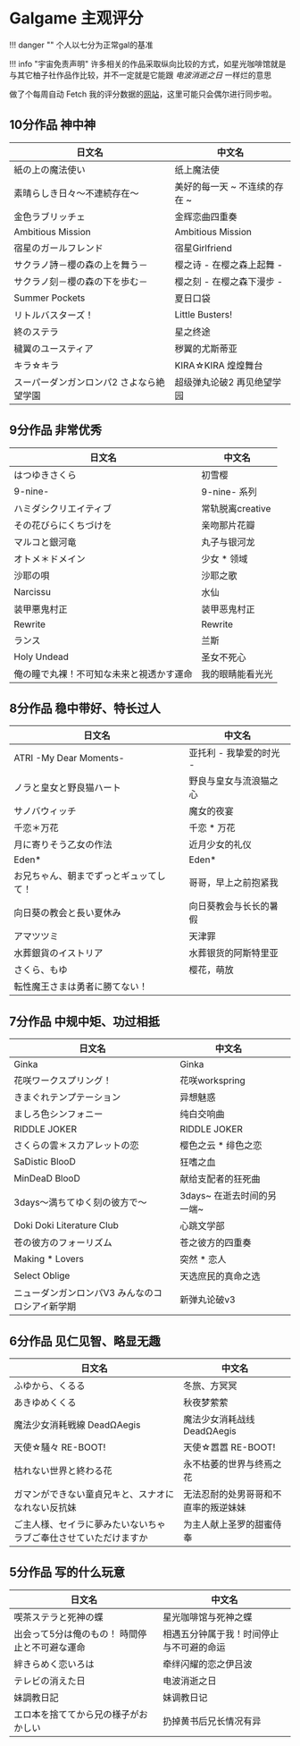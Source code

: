 
# Galgame 主观评分

!!! danger ""
	个人以七分为正常gal的基准

!!! info "宇宙免责声明"
	许多相关的作品采取纵向比较的方式，如星光咖啡馆就是与其它柚子社作品作比较，并不一定就是它能跟 *电波消逝之日* 一样烂的意思 

做了个每周自动 Fetch 我的评分数据的[网站](https://gal.nimisora.top/)，这里可能只会偶尔进行同步啦。

## 10分作品 神中神

| 日文名                   | 中文名               |
| --------------------- | ----------------- |
| 紙の上の魔法使い              | 纸上魔法使             |
| 素晴らしき日々～不連続存在～        | 美好的每一天 ~ 不连续的存在 ~ |
| 金色ラブリッチェ              | 金辉恋曲四重奏           |
| Ambitious Mission     | Ambitious Mission |
| 宿星のガールフレンド            | 宿星Girlfriend      |
| サクラノ詩－櫻の森の上を舞う－       | 樱之诗 - 在樱之森上起舞 -   |
| サクラノ刻－櫻の森の下を歩む－       | 樱之刻 - 在樱之森下漫步 -   |
| Summer Pockets        | 夏日口袋              |
| リトルバスターズ！             | Little Busters!   |
| 終のステラ<br>             | 星之终途              |
| 穢翼のユースティア             | 秽翼的尤斯蒂亚           |
| キラ☆キラ                 | KIRA☆KIRA 煌煌舞台    |
| スーパーダンガンロンパ2 さよなら絶望学園 | 超级弹丸论破2 再见绝望学园    |


## 9分作品 非常优秀

| 日文名                  | 中文名          |
| -------------------- | ------------ |
| はつゆきさくら              | 初雪樱          |
| 9-nine-              | 9-nine- 系列   |
| ハミダシクリエイティブ          | 常轨脱离creative |
| その花びらにくちづけを          | 亲吻那片花瓣       |
| マルコと銀河竜              | 丸子与银河龙       |
| オトメ＊ドメイン             | 少女 * 领域      |
| 沙耶の唄                 | 沙耶之歌         |
| Narcissu             | 水仙           |
| 装甲悪鬼村正               | 装甲恶鬼村正       |
| Rewrite              | Rewrite      |
| ランス                  | 兰斯           |
| Holy Undead          | 圣女不死心        |
| 俺の瞳で丸裸！不可知な未来と視透かす運命 | 我的眼睛能看光光     |

## 8分作品 稳中带好、特长过人

| 日文名                    | 中文名            |
| ---------------------- | -------------- |
| ATRI -My Dear Moments- | 亚托利 - 我挚爱的时光 - |
| ノラと皇女と野良猫ハート           | 野良与皇女与流浪猫之心    |
| サノバウィッチ                | 魔女的夜宴          |
| 千恋＊万花                  | 千恋 * 万花        |
| 月に寄りそう乙女の作法            | 近月少女的礼仪        |
| Eden*                  | Eden*          |
| お兄ちゃん、朝までずっとギュッてして！    | 哥哥，早上之前抱紧我     |
| 向日葵の教会と長い夏休み           | 向日葵教会与长长的暑假    |
| アマツツミ                  | 天津罪            |
| 水葬銀貨のイストリア             | 水葬银货的阿斯特里亚     |
| さくら、もゆ                 | 樱花，萌放          |
| 転性魔王さまは勇者に勝てない！        |                |

## 7分作品 中规中矩、功过相抵

| 日文名                       | 中文名               |     |
| ------------------------- | ----------------- | --- |
| Ginka                     | Ginka             |     |
| 花咲ワークスプリング！               | 花咲workspring      |     |
| きまぐれテンプテーション              | 异想魅惑              |     |
| ましろ色シンフォニー                | 纯白交响曲             |     |
| RIDDLE JOKER              | RIDDLE JOKER      |     |
| さくらの雲＊スカアレットの恋            | 樱色之云 * 绯色之恋       |     |
| SaDistic BlooD            | 狂嗜之血              |     |
| MinDeaD BlooD             | 献给支配者的狂死曲         |     |
| 3days～満ちてゆく刻の彼方で～         | 3days~ 在逝去时间的另一端~ |     |
| Doki Doki Literature Club | 心跳文学部             |     |
| 苍の彼方のフォーリズム               | 苍之彼方的四重奏          |     |
| Making * Lovers           | 突然 * 恋人           |     |
| Select Oblige             | 天选庶民的真命之选         |     |
| ニューダンガンロンパV3 みんなのコロシアイ新学期 | 新弹丸论破v3           |     |

## 6分作品 见仁见智、略显无趣

| 日文名                              | 中文名                 |
| -------------------------------- | ------------------- |
| ふゆから、くるる                         | 冬旅、方冥冥              |
| あきゆめくくる                          | 秋夜梦萦萦               |
| 魔法少女消耗戦線 DeadΩAegis              | 魔法少女消耗战线 DeadΩAegis |
| 天使☆騒々 RE-BOOT!                   | 天使☆嚣嚣 RE-BOOT!      |
| 枯れない世界と終わる花                      | 永不枯萎的世界与终焉之花        |
| ガマンができない童貞兄キと、スナオになれない反抗妹        | 无法忍耐的处男哥哥和不直率的叛逆妹妹  |
| ご主人様、セイラに夢みたいないちゃラブご奉仕させていただけますか | 为主人献上圣罗的甜蜜侍奉        |

## 5分作品 写的什么玩意

| 日文名                      | 中文名                  |
| ------------------------ | -------------------- |
| 喫茶ステラと死神の蝶               | 星光咖啡馆与死神之蝶           |
| 出会って5分は俺のもの！ 時間停止と不可避な運命 | 相遇五分钟属于我！时间停止与不可避的命运 |
| 絆きらめく恋いろは                | 牵绊闪耀的恋之伊吕波           |
| テレビの消えた日                 | 电波消逝之日               |
| 妹調教日記                    | 妹调教日记                |
| エロ本を捨ててから兄の様子がおかしい       | 扔掉黄书后兄长情况有异          |

